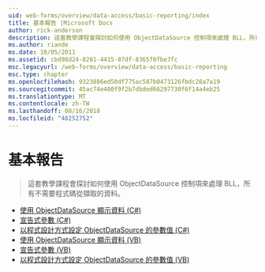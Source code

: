 ```yaml
---
uid: web-forms/overview/data-access/basic-reporting/index
title: 基本報告 |Microsoft Docs
author: rick-anderson
description: 這套教學課程會探討如何使用 ObjectDataSource 控制項來處理 BLL，所有不需要程式碼從擷取的資料。
ms.author: riande
ms.date: 10/05/2011
ms.assetid: cbd98d24-8281-4415-87df-8365f0fbe7fc
msc.legacyurl: /web-forms/overview/data-access/basic-reporting
msc.type: chapter
ms.openlocfilehash: 9323886ed50df775ac587b0473126fbdc28a7a19
ms.sourcegitcommit: 45ac74e400f9f2b7dbded66297730f6f14a4eb25
ms.translationtype: MT
ms.contentlocale: zh-TW
ms.lasthandoff: 08/16/2018
ms.locfileid: "48252752"
---
```

<a name="basic-reporting"></a>基本報告
====================
> 這套教學課程會探討如何使用 ObjectDataSource 控制項來處理 BLL，所有不需要程式碼從擷取的資料。


- [使用 ObjectDataSource 顯示資料 (C#)](displaying-data-with-the-objectdatasource-cs.md)
- [宣告式參數 (C#)](declarative-parameters-cs.md)
- [以程式設計方式設定 ObjectDataSource 的參數值 (C#)](programmatically-setting-the-objectdatasource-s-parameter-values-cs.md)
- [使用 ObjectDataSource 顯示資料 (VB)](displaying-data-with-the-objectdatasource-vb.md)
- [宣告式參數 (VB)](declarative-parameters-vb.md)
- [以程式設計方式設定 ObjectDataSource 的參數值 (VB)](programmatically-setting-the-objectdatasource-s-parameter-values-vb.md)
